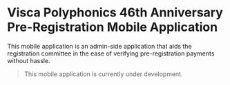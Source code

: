 # Visca Polyphonics 46th Anniversary Pre-Registration Mobile Application

This mobile application is an admin-side application that aids the registration committee in the ease of verifying pre-registration payments without hassle.
> This mobile application is currently under development.
